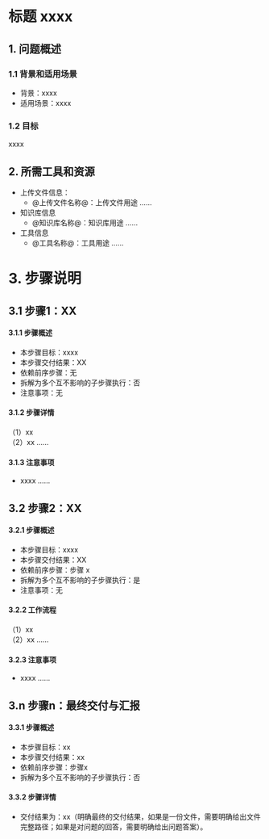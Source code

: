 # 标题 xxxx
##  1. 问题概述
### 1.1 背景和适用场景
- 背景：xxxx
- 适用场景：xxxx

### 1.2 目标
xxxx

## 2. 所需工具和资源
- 上传文件信息：
    - @上传文件名称@：上传文件用途
    ……
- 知识库信息
    - @知识库名称@：知识库用途
    ……
- 工具信息
    - @工具名称@：工具用途
    ……

# 3. 步骤说明
## 3.1 步骤1：XX
#### 3.1.1 步骤概述
- 本步骤目标：xxxx
- 本步骤交付结果：XX 
- 依赖前序步骤：无
- 拆解为多个互不影响的子步骤执行：否
- 注意事项：无

#### 3.1.2 步骤详情
（1）xx  
（2）xx
……
#### 3.1.3 注意事项
- xxxx
……


## 3.2 步骤2：XX
#### 3.2.1 步骤概述
- 本步骤目标：xxxx
- 本步骤交付结果：XX 
- 依赖前序步骤：步骤 x
- 拆解为多个互不影响的子步骤执行：是
- 注意事项：无

#### 3.2.2 工作流程
（1）xx  
（2）xx
……
#### 3.2.3 注意事项
- xxxx
……


## 3.n 步骤n：最终交付与汇报
#### 3.3.1 步骤概述
- 本步骤目标：xx
- 本步骤交付结果：xx
- 依赖前序步骤：步骤x
- 拆解为多个互不影响的子步骤执行：否

#### 3.3.2 步骤详情
- 交付结果为：xx（明确最终的交付结果，如果是一份文件，需要明确给出文件完整路径；如果是对问题的回答，需要明确给出问题答案）。
